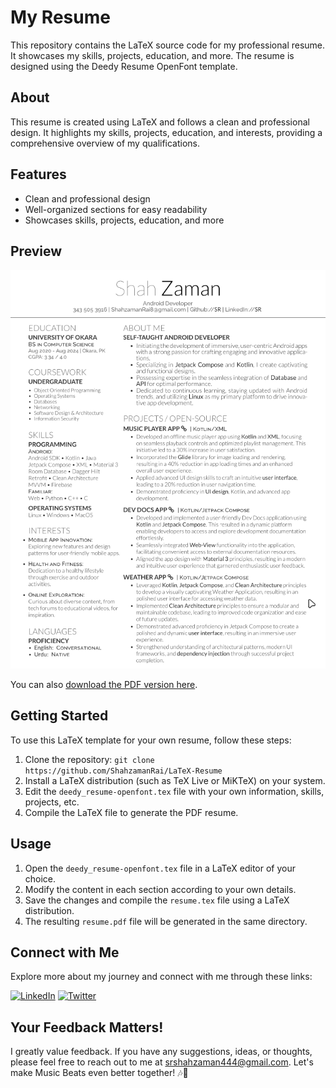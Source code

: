 # My Resume

This repository contains the LaTeX source code for my professional resume. It showcases my skills, projects, education, and more. The resume is designed using the Deedy Resume OpenFont template.

## About

This resume is created using LaTeX and follows a clean and professional design. It highlights my skills, projects, education, and interests, providing a comprehensive overview of my qualifications.

## Features

- Clean and professional design
- Well-organized sections for easy readability
- Showcases skills, projects, education, and more

## Preview

![Resume Preview](https://github.com/ShahzamanRai/LaTeX-Resume/blob/main/assets/Preview.png)

You can also [download the PDF version here](https://github.com/ShahzamanRai/LaTeX-Resume/blob/main/assets/_Shahzaman-Resume.pdf).

## Getting Started

To use this LaTeX template for your own resume, follow these steps:

1. Clone the repository: `git clone https://github.com/ShahzamanRai/LaTeX-Resume`
2. Install a LaTeX distribution (such as TeX Live or MiKTeX) on your system.
3. Edit the `deedy_resume-openfont.tex` file with your own information, skills, projects, etc.
4. Compile the LaTeX file to generate the PDF resume.

## Usage

1. Open the `deedy_resume-openfont.tex` file in a LaTeX editor of your choice.
2. Modify the content in each section according to your own details.
3. Save the changes and compile the `resume.tex` file using a LaTeX distribution.
4. The resulting `resume.pdf` file will be generated in the same directory.

## Connect with Me
Explore more about my journey and connect with me through these links:

[![LinkedIn](https://img.shields.io/badge/linkedin-0A66C2?style=for-the-badge&logo=linkedin&logoColor=white)](https://www.linkedin.com/in/shah-zaman-rai/)
[![Twitter](https://img.shields.io/badge/twitter-1DA1F2?style=for-the-badge&logo=twitter&logoColor=white)](https://twitter.com/srZamanRai)

## Your Feedback Matters!
I greatly value feedback. If you have any suggestions, ideas, or thoughts, please feel free to reach out to me at srshahzaman444@gmail.com. Let's make Music Beats even better together! 🎶🚀

